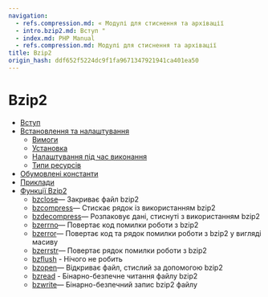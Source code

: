 ```yaml
---
navigation:
  - refs.compression.md: « Модулі для стиснення та архівації
  - intro.bzip2.md: Вступ "
  - index.md: PHP Manual
  - refs.compression.md: Модулі для стиснення та архівації
title: Bzip2
origin_hash: ddf652f5224dc9f1fa9671347921941ca401ea50
---
```

# Bzip2

-   [Вступ](intro.bzip2.md)
-   [Встановлення та налаштування](bzip2.setup.md)
    -   [Вимоги](bzip2.requirements.md)
    -   [Установка](bzip2.installation.md)
    -   [Налаштування під час виконання](bzip2.configuration.md)
    -   [Типи ресурсів](bzip2.resources.md)
-   [Обумовлені константи](bzip2.constants.md)
-   [Приклади](bzip2.examples.md)
-   [Функції Bzip2](ref.bzip2.md)
    -   [bzclose](function.bzclose.md)— Закриває файл bzip2
    -   [bzcompress](function.bzcompress.md)— Стискає рядок із використанням bzip2
    -   [bzdecompress](function.bzdecompress.md)— Розпаковує дані, стиснуті з використанням bzip2
    -   [bzerrno](function.bzerrno.md)— Повертає код помилки роботи з bzip2
    -   [bzerror](function.bzerror.md)— Повертає код та рядок помилки роботи з bzip2 у вигляді масиву
    -   [bzerrstr](function.bzerrstr.md)— Повертає рядок помилки роботи з bzip2
    -   [bzflush](function.bzflush.md) \- Нічого не робить
    -   [bzopen](function.bzopen.md)— Відкриває файл, стислий за допомогою bzip2
    -   [bzread](function.bzread.md) \- Бінарно-безпечне читання файлу bzip2
    -   [bzwrite](function.bzwrite.md)— Бінарно-безпечний запис bzip2 файлу
